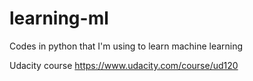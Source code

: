 # learning-ml
Codes in python that I'm using to learn machine learning

Udacity course https://www.udacity.com/course/ud120
